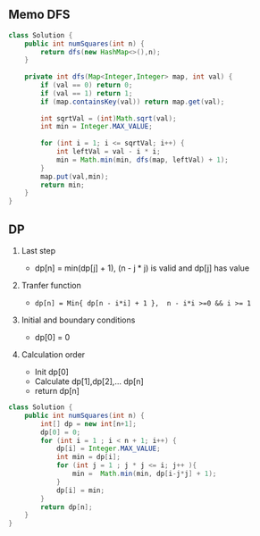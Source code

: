 ## Memo DFS
```java
class Solution {
    public int numSquares(int n) {
        return dfs(new HashMap<>(),n);
    }
    
    private int dfs(Map<Integer,Integer> map, int val) {
        if (val == 0) return 0;
        if (val == 1) return 1;
        if (map.containsKey(val)) return map.get(val);
        
        int sqrtVal = (int)Math.sqrt(val);
        int min = Integer.MAX_VALUE;
        
        for (int i = 1; i <= sqrtVal; i++) {
            int leftVal = val - i * i;
            min = Math.min(min, dfs(map, leftVal) + 1);
        }
        map.put(val,min);
        return min;
    }
}
```

## DP

1. Last step
	* dp[n] = min(dp[j] + 1), (n - j * j) is valid and dp[j] has value

2. Tranfer function
	* `dp[n] = Min{ dp[n - i*i] + 1 },  n - i*i >=0 && i >= 1`

3. Initial and boundary conditions
 	* dp[0] = 0

4. Calculation order
	* Init dp[0]
	* Calculate dp[1],dp[2],... dp[n]
	* return dp[n]


```java
class Solution {
    public int numSquares(int n) {
        int[] dp = new int[n+1];
        dp[0] = 0;
        for (int i = 1 ; i < n + 1; i++) {
            dp[i] = Integer.MAX_VALUE;
            int min = dp[i];
            for (int j = 1 ; j * j <= i; j++ ){
                min =  Math.min(min, dp[i-j*j] + 1);
            }
            dp[i] = min;
        }
        return dp[n];
    }
}
```